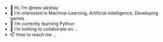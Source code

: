 - 👋 Hi, I’m @new-akshay
- 👀 I’m interested in Machine-Learning, Artificial-Intelligence, Developing games
- 🌱 I’m currently learning Python
- 💞️ I’m looking to collaborate on ...
- 📫 How to reach me ...

<!---
new-akshay/new-akshay is a ✨ special ✨ repository because its `README.md` (this file) appears on your GitHub profile.
You can click the Preview link to take a look at your changes.
--->
